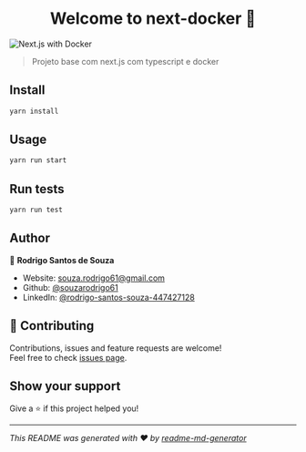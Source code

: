 <h1 align="center">Welcome to next-docker 👋</h1>

![Next.js with Docker](https://github.com/SouzaRodrigo61/next-docker/workflows/Next.js%20with%20Docker/badge.svg)

> Projeto base com next.js com typescript e docker 

## Install

```sh
yarn install
```

## Usage

```sh
yarn run start
```

## Run tests

```sh
yarn run test
```

## Author

👤 **Rodrigo Santos de Souza**

* Website: souza.rodrigo61@gmail.com
* Github: [@souzarodrigo61](https://github.com/souzarodrigo61)
* LinkedIn: [@rodrigo-santos-souza-447427128](https://linkedin.com/in/rodrigo-santos-souza-447427128)

## 🤝 Contributing

Contributions, issues and feature requests are welcome!<br />Feel free to check [issues page](https://github.com/SouzaRodrigo61/next-docker/issues). 

## Show your support

Give a ⭐️ if this project helped you!

***
_This README was generated with ❤️ by [readme-md-generator](https://github.com/kefranabg/readme-md-generator)_